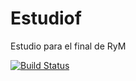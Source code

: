 # Estudiof
Estudio para el final de RyM

[![Build Status](https://api.travis-ci.org/andrealopez1/Estudiof.svg?branch=master)](https://travis-ci.org/andrealopez1/Estudiof)

